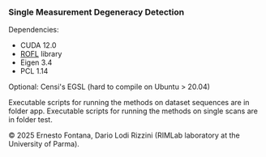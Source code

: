### Single Measurement Degeneracy Detection

Dependencies:

- CUDA 12.0
- [ROFL](https://github.com/dlr1516/rofl) library
- Eigen 3.4
- PCL 1.14

Optional: Censi's EGSL (hard to compile on Ubuntu > 20.04)

Executable scripts for running the methods on dataset sequences are in folder app.
Executable scripts for running the methods on single scans are in folder test.

© 2025 Ernesto Fontana, Dario Lodi Rizzini (RIMLab laboratory at the University of Parma).


